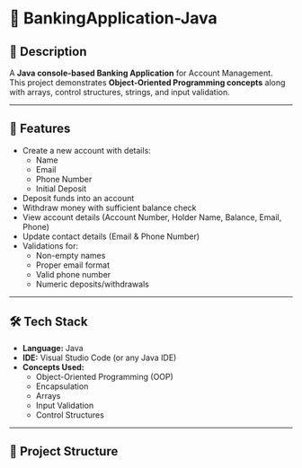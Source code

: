 # 🏦 BankingApplication-Java

## 📌 Description
A **Java console-based Banking Application** for Account Management.  
This project demonstrates **Object-Oriented Programming concepts** along with arrays, control structures, strings, and input validation.

---

## 🚀 Features
- Create a new account with details:
  - Name  
  - Email  
  - Phone Number  
  - Initial Deposit  
- Deposit funds into an account  
- Withdraw money with sufficient balance check  
- View account details (Account Number, Holder Name, Balance, Email, Phone)  
- Update contact details (Email & Phone Number)  
- Validations for:
  - Non-empty names  
  - Proper email format  
  - Valid phone number  
  - Numeric deposits/withdrawals  

---

## 🛠 Tech Stack
- **Language:** Java  
- **IDE:** Visual Studio Code (or any Java IDE)  
- **Concepts Used:**  
  - Object-Oriented Programming (OOP)  
  - Encapsulation  
  - Arrays  
  - Input Validation  
  - Control Structures  

---

## 📂 Project Structure

